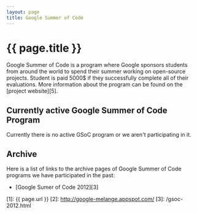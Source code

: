 ```yaml
---
layout: page
title: Google Summer of Code
---
```


# {{ page.title }}

Google Summer of Code is a program where Google sponsors students from around
the world to spend their summer working on open-source projects. Student is
paid 5000$ if they successfully complete all of their evaluations. More
information about the program can be found on the [project website][5].

## Currently active Google Summer of Code Program

Currently there is no active GSoC program or we aren't participating in it.

## Archive

Here is a list of links to the archive pages of Google Summer of Code programs
we have participated in the past:

* [Google Sumer of Code 2012][3]

[1]: {{ page.url }}
[2]: http://google-melange.appspot.com/
[3]: /gsoc-2012.html
